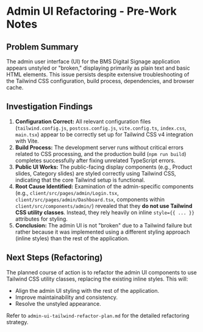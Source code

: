 # Admin UI Refactoring - Pre-Work Notes

## Problem Summary

The admin user interface (UI) for the BMS Digital Signage application appears unstyled or "broken," displaying primarily as plain text and basic HTML elements. This issue persists despite extensive troubleshooting of the Tailwind CSS configuration, build process, dependencies, and browser cache.

## Investigation Findings

1.  **Configuration Correct:** All relevant configuration files (`tailwind.config.js`, `postcss.config.js`, `vite.config.ts`, `index.css`, `main.tsx`) appear to be correctly set up for Tailwind CSS v4 integration with Vite.
2.  **Build Process:** The development server runs without critical errors related to CSS processing, and the production build (`npm run build`) completes successfully after fixing unrelated TypeScript errors.
3.  **Public UI Works:** The public-facing display components (e.g., Product slides, Category slides) are styled correctly using Tailwind CSS, indicating that the core Tailwind setup is functional.
4.  **Root Cause Identified:** Examination of the admin-specific components (e.g., `client/src/pages/admin/Login.tsx`, `client/src/pages/admin/Dashboard.tsx`, components within `client/src/components/admin/`) revealed that they **do not use Tailwind CSS utility classes**. Instead, they rely heavily on inline `style={{ ... }}` attributes for styling.
5.  **Conclusion:** The admin UI is not "broken" due to a Tailwind failure but rather because it was implemented using a different styling approach (inline styles) than the rest of the application.

## Next Steps (Refactoring)

The planned course of action is to refactor the admin UI components to use Tailwind CSS utility classes, replacing the existing inline styles. This will:

*   Align the admin UI styling with the rest of the application.
*   Improve maintainability and consistency.
*   Resolve the unstyled appearance.

Refer to `admin-ui-tailwind-refactor-plan.md` for the detailed refactoring strategy.